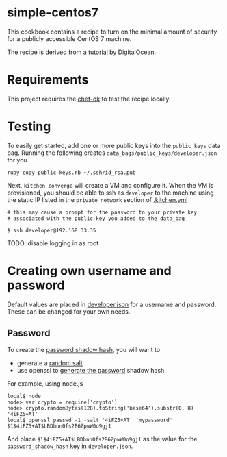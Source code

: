 # simple-centos7

This cookbook contains a recipe to turn on the minimal amount of security for a publicly accessible CentOS 7 machine.

The recipe is derived from a [tutorial](https://www.digitalocean.com/community/tutorial_series/new-centos-7-server-checklist)
by DigitalOcean.

# Requirements

This project requires the [chef-dk](https://downloads.chef.io/chef-dk/) to test the recipe locally.

# Testing

To easily get started, add one or more public keys into the `public_keys` data bag.  Running the following creates `data_bags/public_keys/developer.json` for you
```
ruby copy-public-keys.rb ~/.ssh/id_rsa.pub
```

Next, `kitchen converge` will create a VM and configure it.  When the VM is provisioned, you
should be able to ssh as `developer` to the machine using the static IP listed in the
`private_network` section of [.kitchen.yml](.kitchen.yml)

```
# this may cause a prompt for the password to your private key
# associated with the public key you added to the data_bag

$ ssh developer@192.168.33.35
```

TODO: disable logging in as root

# Creating own username and password

Default values are placed in [developer.json](data_bags/users/developer.json) for a username and password.  These
can be changed for your own needs.

## Password

To create the [password shadow hash](https://docs.chef.io/resources.html#password-shadow-hash), you will want to

* generate a [random salt](http://stackoverflow.com/q/11520126/698839)
* use openssl to [generate the password](http://www.openssl.org/docs/manmaster/apps/passwd.html) shadow hash

For example, using node.js

```
local$ node
node> var crypto = require('crypto')
node> crypto.randomBytes(128).toString('base64').substr(0, 8)
'4iFZ5+AT'
local$ openssl passwd -1 -salt '4iFZ5+AT' 'mypassword'
$1$4iFZ5+AT$LBDbnn0fs2B6ZpwW0o9gj1
```

And place `$1$4iFZ5+AT$LBDbnn0fs2B6ZpwW0o9gj1` as the value for the `password_shadow_hash` key in `developer.json`. 

